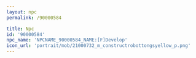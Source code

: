 ```yaml
---
layout: npc
permalink: /90000584

title: Npc
id: '90000584'
npc_name: 'NPCNAME_90000584_NAME:[F]Develop'
icon_url: 'portrait/mob/21000732_m_constructrobottongsyellow_p.png'
---
```

